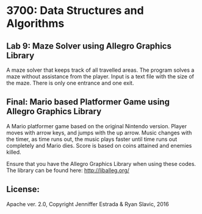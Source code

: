 # 3700: Data Structures and Algorithms
## Lab 9: Maze Solver using Allegro Graphics Library
A maze solver that keeps track of all travelled areas. The program solves a maze without assistance from the player. Input is
a text file with the size of the maze. There is only one entrance and one exit. 

## Final: Mario based Platformer Game using Allegro Graphics Library
A Mario platformer game based on the original Nintendo version. Player moves with arrow keys, and jumps with the up arrow.
Music changes with the timer, as time runs out, the music plays faster until time runs out completely and Mario dies. 
Score is based on coins attained and enemies killed. 

Ensure that you have the Allegro Graphics Library when using these codes. The library can be found here:
http://liballeg.org/

## License:
Apache ver. 2.0, Copyright Jenniffer Estrada & Ryan Slavic, 2016
